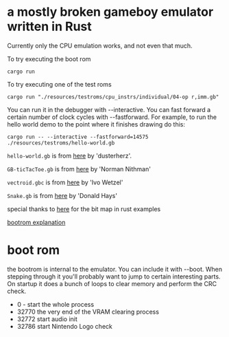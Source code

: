 
# a mostly broken gameboy emulator written in Rust

Currently only the CPU emulation works, and not even that much.

To try executing the boot rom

```shell
cargo run
```

To try executing one of the test roms

```shell
cargo run "./resources/testroms/cpu_instrs/individual/04-op r,imm.gb"
```

You can run it in the debugger with --interactive. You can
fast forward a certain number of clock cycles with --fastforward. For example, to run the hello world demo to the point where it finishes drawing do this:
```shell
cargo run -- --interactive --fastforward=14575  ./resources/testroms/hello-world.gb
```



`hello-world.gb` is from [here](https://github.com/dusterherz/gb-hello-world) by 'dusterherz'.

`GB-ticTacToe.gb` is from [here](https://gbhh.avivace.com/game/GB-Tic-Tac-Toe) by 'Norman Nithman'

`vectroid.gbc` is from [here](https://gitlab.com/BonsaiDen/vectroid.gb) by 'Ivo Wetzel'


`Snake.gb` is from [here](https://donaldhays.com/projects/snake/) by 'Donald Hays'

special thanks to [here](https://github.com/mvdnes/rboy/blob/master/src/cpu.rs) for the bit map in rust examples

[bootrom explanation](https://realboyemulator.wordpress.com/2013/01/03/a-look-at-the-game-boy-bootstrap-let-the-fun-begin/)


# boot rom
the bootrom is internal to the emulator. You can include it with --boot. When stepping through it you'll probably
want to jump to certain interesting parts.  On startup it does a bunch of loops to clear memory and
perform the CRC check.

* 0  - start the whole process
* 32770  the very end of the VRAM clearing process 
* 32772  start audio init
* 32786  start Nintendo Logo check

